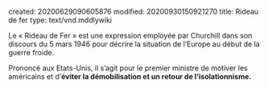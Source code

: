 created: 20200629090605876
modified: 20200930150921270
title: Rideau de fer
type: text/vnd.mddlywiki

Le « Rideau de Fer » est une expression employée par Churchill dans son discours du 5 mars 1946 pour décrire la situation de l’Europe au début de la guerre froide.

Prononcé aux Etats-Unis, il s’agit pour le premier ministre de motiver les américains et d’**éviter la démobilisation et un retour de l’isolationnisme.**